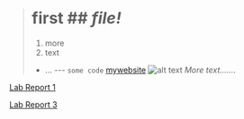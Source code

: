 > # **first** ## *file!*
> 1. more 
> 2. text
> - ...
> --- `some code`
> [mywebsite](https://rkafle1.github.io/CSE15L-Lab-Reports/index.html)
> ![alt text](https://hips.hearstapps.com/hmg-prod.s3.amazonaws.com/images/dog-puppy-on-garden-royalty-free-image-1586966191.jpg?crop=1.00xw:0.669xh;0,0.190xh&resize=1200:*)
*More text.......*

[Lab Report 1](lab-report-1-week-2.html)

[Lab Report 3](lab-report-3-week-6.html)

